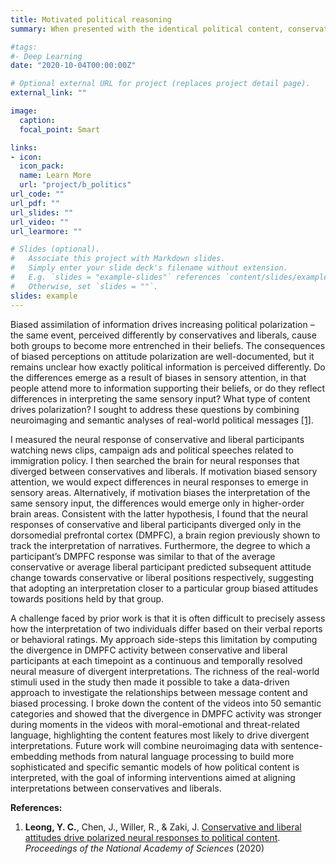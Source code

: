 ```yaml
---
title: Motivated political reasoning
summary: When presented with the identical political content, conservatives and liberals tend to interpret information in a manner that supports their existing beliefs. These biases contribute to increasing ideological polarization in America. What psychological and neural processes drive the divergent processing of political information? To address this question, we employed a novel multimethod approach that combines fMRI with semantic analyses of naturalistic political content.

#tags:
#- Deep Learning
date: "2020-10-04T00:00:00Z"

# Optional external URL for project (replaces project detail page).
external_link: ""

image:
  caption: 
  focal_point: Smart

links:
- icon:
  icon_pack: 
  name: Learn More
  url: "project/b_politics"
url_code: ""
url_pdf: ""
url_slides: ""
url_video: ""
url_learmore: ""

# Slides (optional).
#   Associate this project with Markdown slides.
#   Simply enter your slide deck's filename without extension.
#   E.g. `slides = "example-slides"` references `content/slides/example-slides.md`.
#   Otherwise, set `slides = ""`.
slides: example
---
```


Biased assimilation of information drives increasing political polarization – the same event, perceived differently by conservatives and liberals, cause both groups to become more entrenched in their beliefs. The consequences of biased perceptions on attitude polarization are well-documented, but it remains unclear how exactly political information is perceived differently. Do the differences emerge as a result of biases in sensory attention, in that people attend more to information supporting their beliefs, or do they reflect differences in interpreting the same sensory input? What type of content drives polarization? I sought to address these questions by combining neuroimaging and semantic analyses of real-world political messages <a href="https://www.pnas.org/content/early/2020/10/19/2008530117" target="_blank">[1]</a>. 

I measured the neural response of conservative and liberal participants watching news clips, campaign ads and political speeches related to immigration policy. I then searched the brain for neural responses that diverged between conservatives and liberals. If motivation biased sensory attention, we would expect differences in neural responses to emerge in sensory areas. Alternatively, if motivation biases the interpretation of the same sensory input, the differences would emerge only in higher-order brain areas. Consistent with the latter hypothesis, I found that the neural responses of conservative and liberal participants diverged only in the dorsomedial prefrontal cortex (DMPFC), a brain region previously shown to track the interpretation of narratives. Furthermore, the degree to which a participant’s DMPFC response was similar to that of the average conservative or average liberal participant predicted subsequent attitude change towards conservative or liberal positions respectively, suggesting that adopting an interpretation closer to a particular group biased attitudes towards positions held by that group.

A challenge faced by prior work is that it is often difficult to precisely assess how the interpretation of two individuals differ based on their verbal reports or behavioral ratings. My approach side-steps this limitation by computing the divergence in DMPFC activity between conservative and liberal participants at each timepoint as a continuous and temporally resolved neural measure of divergent interpretations. The richness of the real-world stimuli used in the study then made it possible to take a data-driven approach to investigate the relationships between message content and biased processing. I broke down the content of the videos into 50 semantic categories and showed that the divergence in DMPFC activity was stronger during moments in the videos with moral-emotional and threat-related language, highlighting the content features most likely to drive divergent interpretations. Future work will combine neuroimaging data with sentence-embedding methods from natural language processing to build more sophisticated and specific semantic models of how political content is interpreted, with the goal of informing interventions aimed at aligning interpretations between conservatives and liberals.

**References:**   
1. **Leong, Y. C.**, Chen, J., Willer, R., & Zaki, J. <a href="https://www.pnas.org/content/early/2020/10/19/2008530117" target="_blank">Conservative and liberal attitudes drive polarized neural responses to political content</a>. *Proceedings of the National Academy of Sciences* (2020) 
